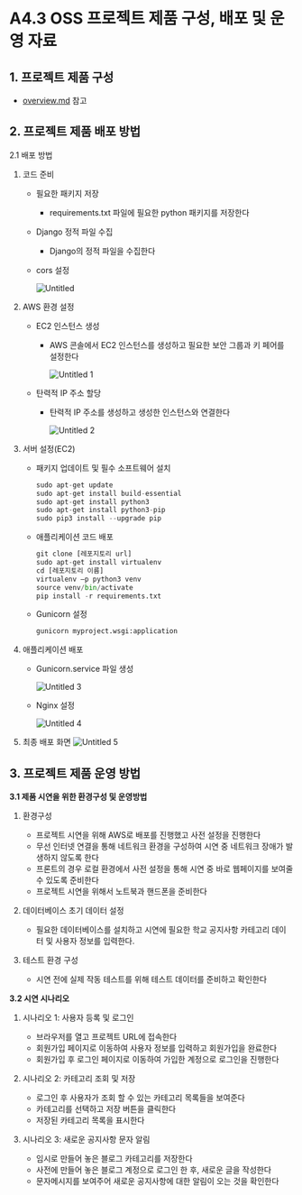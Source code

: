 # A4.3 OSS 프로젝트 제품 구성, 배포 및 운영 자료

## 1. 프로젝트 제품 구성

- [overview.md](https://github.com/CSID-DGU/2024-1-OSSProj-GiveMeTen-11/blob/main/Src/overview.md) 참고

## 2. 프로젝트 제품 배포 방법

2.1 배포 방법

1) 코드 준비

    - 필요한 패키지 저장
        - requirements.txt  파일에 필요한 python 패키지를 저장한다
    - Django 정적 파일 수집
        - Django의 정적 파일을 수집한다
    - cors 설정

        ![Untitled](https://github.com/CSID-DGU/2024-1-OSSProj-GiveMeTen-11/assets/101497652/6a19b982-c3f8-4a15-9fcb-6c3450d29bf6)
    

2) AWS 환경 설정

    - EC2 인스턴스 생성
        - AWS 콘솔에서 EC2 인스턴스를 생성하고 필요한 보안 그룹과 키 페어를 설정한다
    
            ![Untitled 1](https://github.com/CSID-DGU/2024-1-OSSProj-GiveMeTen-11/assets/101497652/b5729f17-fb79-4f55-9421-3491d6fce7ea)
    
    - 탄력적 IP 주소 할당
        - 탄력적 IP 주소를 생성하고 생성한 인스턴스와 연결한다
    
            ![Untitled 2](https://github.com/CSID-DGU/2024-1-OSSProj-GiveMeTen-11/assets/101497652/b9e689a0-0f29-4aa1-8bbb-c2195bf598fd)
    

3) 서버 설정(EC2)

    - 패키지 업데이트 및 필수 소프트웨어 설치
        
        ```python
        sudo apt-get update
        sudo apt-get install build-essential 
        sudo apt-get install python3 
        sudo apt-get install python3-pip
        sudo pip3 install --upgrade pip 
        ```
        
    - 애플리케이션 코드 배포
        
        ```python
        git clone [레포지토리 url]
        sudo apt-get install virtualenv 
        cd [레포지토리 이름]
        virtualenv –p python3 venv 
        source venv/bin/activate 
        pip install -r requirements.txt
        ```
        
    - Gunicorn 설정
        
        ```python
        gunicorn myproject.wsgi:application
        ```
    

4) 애플리케이션 배포

    - Gunicorn.service 파일 생성

        ![Untitled 3](https://github.com/CSID-DGU/2024-1-OSSProj-GiveMeTen-11/assets/101497652/4d31ba96-762b-4a4a-9311-899120516afc)

    - Nginx 설정

        ![Untitled 4](https://github.com/CSID-DGU/2024-1-OSSProj-GiveMeTen-11/assets/101497652/753d03a1-5de2-437f-81be-a5c68f62405f)

5) 최종 배포 화면
    ![Untitled 5](https://github.com/CSID-DGU/2024-1-OSSProj-GiveMeTen-11/assets/101497652/0d8f1c42-78db-44f9-b84a-8ffd67a59f4d)

## **3. 프로젝트 제품 운영 방법**

**3.1 제품 시연을 위한 환경구성 및 운영방법**

1) 환경구성

    - 프로젝트 시연을 위해 AWS로 배포를 진행했고 사전 설정을 진행한다
    - 무선 인터넷 연결을 통해 네트워크 환경을 구성하여 시연 중 네트워크 장애가 발생하지 않도록 한다
    - 프론트의 경우 로컬 환경에서 사전 설정을 통해 시연 중 바로 웹페이지를 보여줄 수 있도록 준비한다
    - 프로젝트 시연을 위해서 노트북과 핸드폰을 준비한다

2) 데이터베이스 초기 데이터 설정

    - 필요한 데이터베이스를 설치하고 시연에 필요한 학교 공지사항 카테고리 데이터 및 사용자 정보를 입력한다.

3) 테스트 환경 구성 

    - 시연 전에 실제 작동 테스트를 위해 테스트 데이터를 준비하고 확인한다

**3.2 시연 시나리오** 

1) 시나리오 1: 사용자 등록 및 로그인

    - 브라우저를 열고 프로젝트 URL에 접속한다
    - 회원가입 페이지로 이동하여 사용자 정보를 입력하고 회원가입을 완료한다
    - 회원가입 후 로그인 페이지로 이동하여 가입한 계정으로 로그인을 진행한다

2) 시나리오 2: 카테고리 조회 및 저장

    - 로그인 후 사용자가 조회 할 수 있는 카테고리 목록들을 보여준다
    - 카테고리를 선택하고 저장 버튼을 클릭한다
    - 저장된 카테고리 목록을 표시한다

3) 시나리오 3: 새로운 공지사항 문자 알림

    - 임시로 만들어 놓은 블로그 카테고리를 저장한다
    - 사전에 만들어 놓은 블로그 계정으로 로그인 한 후, 새로운 글을 작성한다
    - 문자메시지를 보여주어 새로운 공지사항에 대한 알림이 오는 것을 확인한다